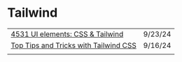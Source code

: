 # Tailwind

|                                                                                                              |         |
| ------------------------------------------------------------------------------------------------------------ | ------- |
| [4531 UI elements: CSS & Tailwind](https://uiverse.io/elements?ref=dailydev)                                 | 9/23/24 |
| [Top Tips and Tricks with Tailwind CSS](https://faun.pub/top-tips-and-tricks-with-tailwind-css-19a566c2b225) | 9/16/24 |
|                                                                                                              |         |
